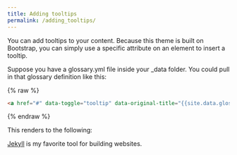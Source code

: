 ```yaml
---
title: Adding tooltips
permalink: /adding_tooltips/
---
```


You can add tooltips to your content. Because this theme is built on Bootstrap, you can simply use a specific attribute on an element to insert a tooltip.

Suppose you have a glossary.yml file inside your _data folder. You could pull in that glossary definition like this:

{% raw %}
```html
<a href="#" data-toggle="tooltip" data-original-title="{{site.data.glossary.jekyll_platform}}">Jekyll</a> is my favorite tool for building websites.</a>
```
{% endraw %}

This renders to the following: 

<a href="#" data-toggle="tooltip" data-original-title="{{site.data.glossary.jekyll_platform}}">Jekyll</a> is my favorite tool for building websites.</a>

